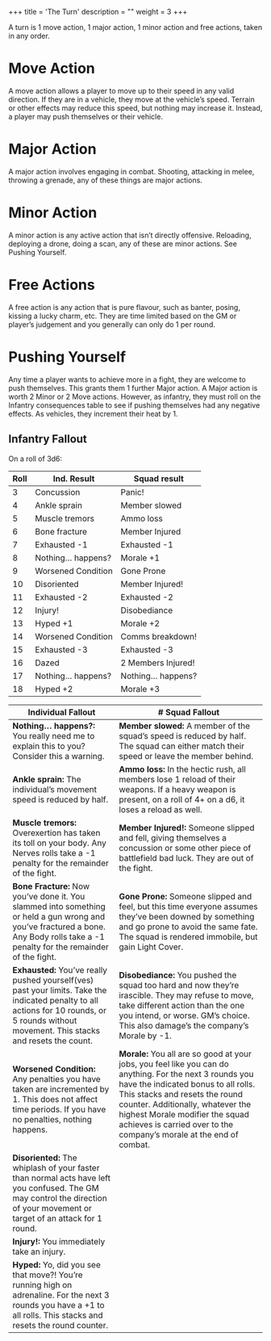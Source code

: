 +++
title = 'The Turn'
description = ""
weight = 3
+++

A turn is 1 move action, 1 major action, 1 minor action and free actions, taken in any order.  

# Move Action

A move action allows a player to move up to their speed in any valid direction. If they are in a vehicle, they move at the vehicle’s speed. Terrain or other effects may reduce this speed, but nothing may increase it. Instead, a player may push themselves or their vehicle. 

# Major Action

A major action involves engaging in combat. Shooting, attacking in melee, throwing a grenade, any of these things are major actions. 

# Minor Action

A minor action is any active action that isn’t directly offensive. Reloading, deploying a drone, doing a scan, any of these are minor actions. See Pushing Yourself.

# Free Actions

A free action is any action that is pure flavour, such as banter, posing, kissing a lucky charm, etc. They are time limited based on the GM or player’s judgement and you generally can only do 1 per round.

# Pushing Yourself

Any time a player wants to achieve more in a fight, they are welcome to push themselves. This grants them 1 further Major action. A Major action is worth 2 Minor or 2 Move actions. However, as infantry, they must roll on the Infantry consequences table to see if pushing themselves had any negative effects. As vehicles, they increment their heat by 1.

## Infantry Fallout
On a roll of 3d6:

| Roll | Ind. Result        | Squad result       |
|------|--------------------|--------------------|
| 3    | Concussion         | Panic!             |
| 4    | Ankle sprain       | Member slowed      |
| 5    | Muscle tremors     | Ammo loss          |
| 6    | Bone fracture      | Member Injured     |
| 7    | Exhausted -1       | Exhausted -1       |
| 8    | Nothing… happens?  | Morale +1          |
| 9    | Worsened Condition | Gone Prone         |
| 10   | Disoriented        | Member Injured!    |
| 11   | Exhausted -2       | Exhausted -2       |
| 12   | Injury!            | Disobediance       |
| 13   | Hyped +1           | Morale +2          |
| 14   | Worsened Condition | Comms breakdown!   |
| 15   | Exhausted -3       | Exhausted -3       |
| 16   | Dazed              | 2 Members Injured! |
| 17   | Nothing… happens?  | Nothing… happens?  |
| 18   | Hyped +2           | Morale +3          |


| Individual Fallout                                                                                                                                                                           | # Squad Fallout                                                                                                                                                                                                                                                                                                                 |
|----------------------------------------------------------------------------------------------------------------------------------------------------------------------------------------------|---------------------------------------------------------------------------------------------------------------------------------------------------------------------------------------------------------------------------------------------------------------------------------------------------------------------------------|
| **Nothing… happens?:** You really need me to explain this to you? Consider this a warning.                                                                                                   | **Member slowed:** A member of the squad’s speed is reduced by half. The squad can either match their speed or leave the member behind.                                                                                                                                                                                         |
| **Ankle sprain:** The individual’s movement speed is reduced by half.                                                                                                                        | **Ammo loss:** In the hectic rush, all members lose 1 reload of their weapons. If a heavy weapon is present, on a roll of 4+ on a d6, it loses a reload as well.                                                                                                                                                                |
| **Muscle tremors:** Overexertion has taken its toll on your body. Any Nerves rolls take a -1 penalty for the remainder of the fight.                                                         | **Member Injured!:** Someone slipped and fell, giving themselves a concussion or some other piece of battlefield bad luck. They are out of the fight.                                                                                                                                                                           |
| **Bone Fracture:** Now you’ve done it. You slammed into something or held a gun wrong and you’ve fractured a bone. Any Body rolls take a -1 penalty for the remainder of the fight.          | **Gone Prone:** Someone slipped and feel, but this time everyone assumes they’ve been downed by something and go prone to avoid the same fate. The squad is rendered immobile, but gain Light Cover.                                                                                                                            |
| **Exhausted:** You’ve really pushed yourself(ves) past your limits. Take the indicated penalty to all actions for 10 rounds, or 5 rounds without movement. This stacks and resets the count. | **Disobediance:** You pushed the squad too hard and now they’re irascible. They may refuse to move, take different action than the one you intend, or worse. GM’s choice. This also damage’s the company’s Morale by -1.                                                                                                        |
| **Worsened Condition:** Any penalties you have taken are incremented by 1. This does not affect time periods. If you have no penalties, nothing happens.                                     | **Morale:** You all are so good at your jobs, you feel like you can do anything. For the next 3 rounds you have the indicated bonus to all rolls. This stacks and resets the round counter. Additionally, whatever the highest Morale modifier the squad achieves is carried over to the company’s morale at the end of combat. |
| **Disoriented:** The whiplash of your faster than normal acts have left you confused. The GM may control the direction of your movement or target of an attack for 1 round.                  |                                                                                                                                                                                                                                                                                                                                 |
| **Injury!:** You immediately take an injury.                                                                                                                                                 |                                                                                                                                                                                                                                                                                                                                 |
| **Hyped:** Yo, did you see that move?! You’re running high on adrenaline. For the next 3 rounds you have a +1 to all rolls. This stacks and resets the round counter.                        |                                                                                                                                                                                                                                                                                                                                 |